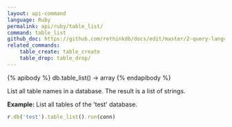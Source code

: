 ```yaml
---
layout: api-command 
language: Ruby
permalink: api/ruby/table_list/
command: table_list
github_doc: https://github.com/rethinkdb/docs/edit/master/2-query-language/api/ruby/manipulating-tables/table_list.md
related_commands:
    table_create: table_create
    table_drop: table_drop/
---
```


{% apibody %}
db.table_list() → array
{% endapibody %}

List all table names in a database. The result is a list of strings.

__Example:__ List all tables of the 'test' database.

```rb
r.db('test').table_list().run(conn)
```



